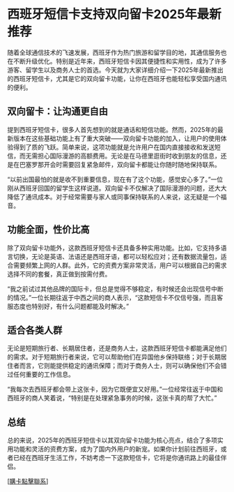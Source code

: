 # 西班牙短信卡支持双向留卡2025年最新推荐

随着全球通信技术的飞速发展，西班牙作为热门旅游和留学目的地，其通信服务也在不断升级优化。特别是近年来，西班牙短信卡因其便捷性和实用性，成为了许多游客、留学生以及商务人士的首选。今天就为大家详细介绍一下2025年最新推出的西班牙短信卡，尤其是它的双向留卡功能，让你在西班牙也能轻松享受国内通讯的便利。

## 双向留卡：让沟通更自由

提到西班牙短信卡，很多人首先想到的就是通话和短信功能。然而，2025年的最新版本在这些基础功能上有了重大突破——双向留卡功能的加入，让用户的使用体验得到了质的飞跃。简单来说，这项功能就是允许用户在国内直接接收和发送短信，而无需担心国际漫游的高额费用。无论是在马德里逛街时收到朋友的信息，还是在巴塞罗那开会时需要回复紧急邮件，双向留卡都能让你随时随地保持联系。

“以前出国最怕的就是收不到重要信息，现在有了这个功能，感觉安心多了。”一位刚从西班牙回国的留学生这样说道。双向留卡不仅解决了国际漫游的问题，还大大降低了通讯成本。对于经常需要与家人或同事保持联系的人来说，这无疑是一个福音。

## 功能全面，性价比高

除了双向留卡功能外，这款西班牙短信卡还具备多种实用功能。比如，它支持多语言切换，无论是英语、法语还是西班牙语，都可以轻松应对；还有数据流量包，适合需要频繁上网的人群。此外，它的资费方案非常灵活，用户可以根据自己的需求选择不同的套餐，真正做到按需付费。

“我之前试过其他品牌的国际卡，但总是觉得不够稳定，有时候还会出现信号中断的情况。”一位长期往返于中西之间的商人表示，“这款短信卡不仅信号强，而且客服态度也特别好，有什么问题都能及时解决。”

## 适合各类人群

无论是短期旅行者、长期居住者，还是商务人士，这款西班牙短信卡都能满足他们的需求。对于短期旅行者来说，它可以帮助他们在异国他乡保持联络；对于长期居住者而言，它则能提供稳定的通讯保障；而对于商务人士，则可以确保他们不会错过任何重要的工作信息。

“我每次去西班牙都会带上这张卡，因为它既便宜又好用。”一位经常往返于中国和西班牙的商人笑着说，“特别是在处理紧急事务的时候，这张卡真的帮了大忙。”

## 总结

总的来说，2025年的西班牙短信卡以其双向留卡功能为核心亮点，结合了多项实用功能和灵活的资费方案，成为了国内外用户的新宠。如果你计划前往西班牙，或者已经在西班牙生活工作，不妨考虑一下这款短信卡，它将是你通讯路上的最佳伴侣。

[[購卡點擊聯系](https://t.me/s/SXDXQF)]